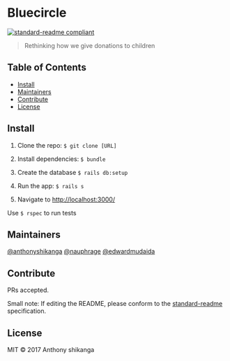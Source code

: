 # Bluecircle

[![standard-readme compliant](https://img.shields.io/badge/standard--readme-OK-green.svg?style=flat-square)](https://github.com/RichardLitt/standard-readme)

> Rethinking how we give donations to children

## Table of Contents

- [Install](#install)
- [Maintainers](#maintainers)
- [Contribute](#contribute)
- [License](#license)

## Install

1. Clone the repo: `$ git clone [URL]`

2. Install dependencies: `$ bundle`

3. Create the database `$ rails db:setup`

4. Run the app: `$ rails s`

5. Navigate to [http://localhost:3000/](http://localhost:3000/)

Use `$ rspec` to run tests

## Maintainers

[@anthonyshikanga](https://github.com/anthonyshikanga)
[@nauphrage](https://github.com/nauphrage)
[@edwardmudaida](https://github.com/EdwardMudaida)

## Contribute

PRs accepted.

Small note: If editing the README, please conform to the [standard-readme](https://github.com/RichardLitt/standard-readme) specification.

## License

MIT © 2017 Anthony shikanga
